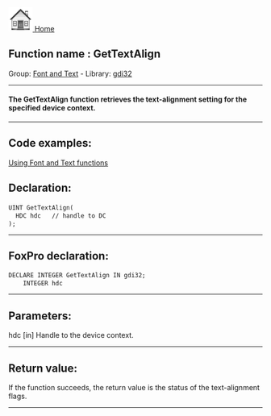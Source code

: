 [<img src="../../images/home.png"> Home ](https://github.com/VFPX/Win32API)  

## Function name : GetTextAlign
Group: [Font and Text](../../functions_group.md#Font_and_Text)  -  Library: [gdi32](../../libraries.md#gdi32)  
***  


#### The GetTextAlign function retrieves the text-alignment setting for the specified device context.
***  


## Code examples:
[Using Font and Text functions](../../samples/sample_304.md)  

## Declaration:
```foxpro  
UINT GetTextAlign(
  HDC hdc   // handle to DC
);  
```  
***  


## FoxPro declaration:
```foxpro  
DECLARE INTEGER GetTextAlign IN gdi32;
	INTEGER hdc  
```  
***  


## Parameters:
hdc 
[in] Handle to the device context.   
***  


## Return value:
If the function succeeds, the return value is the status of the text-alignment flags.  
***  

